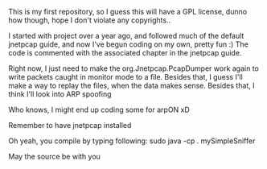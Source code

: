 This is my first repository, so I guess this will have a GPL license, dunno how though, hope I don't violate any copyrights..

I started with project over a year ago, and followed much of the default jnetpcap guide, and now I've begun coding on my own, pretty fun :)
The code is commented with the associated chapter in the jnetpcap guide.

Right now, I just need to make the org.Jnetpcap.PcapDumper work again to write packets caught in monitor mode to a file.
Besides that, I guess I'll make a way to replay the files, when the data makes sense.
Besides that, I think I'll look into ARP spoofing

Who knows, I might end up coding some for arpON xD

Remember to have jnetpcap installed

Oh yeah, you compile by typing following:
sudo java -cp . mySimpleSniffer

May the source be with you